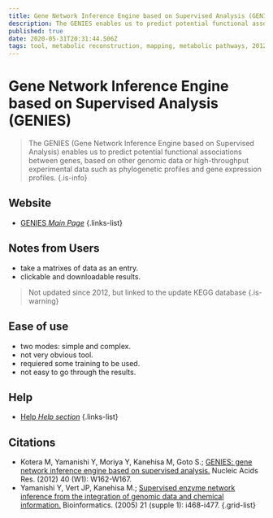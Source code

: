 ```yaml
---
title: Gene Network Inference Engine based on Supervised Analysis (GENIES)
description: The GENIES enables us to predict potential functional associations between genes, based on other genomic data or high-throughput experimental data such as phylogenetic profiles and gene expression profiles.
published: true
date: 2020-05-31T20:31:44.506Z
tags: tool, metabolic reconstruction, mapping, metabolic pathways, 2012, 2005
---
```


# Gene Network Inference Engine based on Supervised Analysis (GENIES)

> The GENIES (Gene Network Inference Engine based on Supervised Analysis) enables us to predict potential functional associations between genes, based on other genomic data or high-throughput experimental data such as phylogenetic profiles and gene expression profiles.
{.is-info}


## Website

- [GENIES *Main Page*](https://www.genome.jp/tools/genies/)
{.links-list}

## Notes from Users
- take a matrixes of data as an entry.
- clickable and downloadable results.

> Not updated since 2012, but linked to the update KEGG database
{.is-warning}

## Ease of use
- two modes: simple and complex.
- not very obvious tool.
- requiered some training to be used.
- not easy to go through the results.

## Help

- [Help *Help section*](https://www.genome.jp/tools/genies/help.html#ex)
{.links-list}

## Citations

- Kotera M, Yamanishi Y, Moriya Y, Kanehisa M, Goto S.; [GENIES: gene network inference engine based on supervised analysis.](https://academic.oup.com/nar/article/40/W1/W162/1076097) Nucleic Acids Res. (2012) 40 (W1): W162-W167. 
- Yamanishi Y, Vert JP, Kanehisa M.; [Supervised enzyme network inference from the integration of genomic data and chemical information.](https://academic.oup.com/bioinformatics/article/21/suppl_1/i468/203028) Bioinformatics. (2005) 21 (supple 1): i468-i477. 
{.grid-list}
